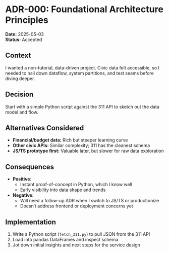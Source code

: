 # ADR-000: Foundational Architecture Principles

**Date:** 2025-05-03  
**Status:** Accepted

## Context

I wanted a non-tutorial, data-driven project. Civic data felt accessible, so I needed to nail down dataflow, system partitions, and test seams before diving deeper.

## Decision

Start with a simple Python script against the 311 API to sketch out the data model and flow.

## Alternatives Considered

- **Financial/budget data:** Rich but steeper learning curve
- **Other civic APIs:** Similar complexity; 311 has the cleanest schema
- **JS/TS prototype first:** Valuable later, but slower for raw data exploration

## Consequences

- **Positive:**
  - Instant proof-of-concept in Python, which I know well
  - Early visibility into data shape and trends
- **Negative:**
  - Will need a follow-up ADR when I switch to JS/TS or productionize
  - Doesn’t address frontend or deployment concerns yet

## Implementation

1. Write a Python script (`fetch_311.py`) to pull JSON from the 311 API
2. Load into pandas DataFrames and inspect schema
3. Jot down initial insights and next steps for the service design
